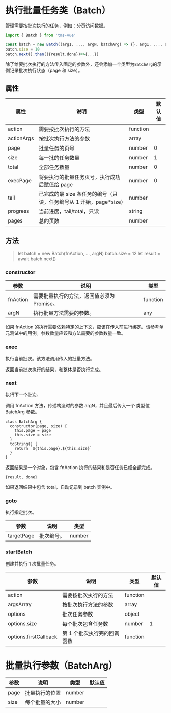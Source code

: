 # 执行批量任务类（Batch）

管理需要按批次执行的任务，例如：分页访问数据。

```js
import { Batch } from 'tms-vue'

const batch = new Batch((arg1, ..., argN, batchArg) => {}, arg1, ..., argN)
batch.size = 10
batch.next().then(({result,done})=>{...})
```

除了给要批次执行的方法传入固定的参数外，还会添加一个类型为`BatchArg`的示例记录批次执行状态（page 和 size）。

## 属性

| 属性       | 说明                                                                | 类型     | 默认值 |
| ---------- | ------------------------------------------------------------------- | -------- | ------ |
| action     | 需要按批次执行的方法                                                | function |        |
| actionArgs | 按批次执行方法的参数                                                | array    |        |
| page       | 批量任务的页号                                                      | number   | 0      |
| size       | 每一批的任务数量                                                    | number   | 1      |
| total      | 全部任务数量                                                        | number   | 0      |
| execPage   | 将要执行的批量任务页号，执行成功后赋值给 page                       | number   | 0      |
| tail       | 已完成的最 size 条任务的编号（只读，任务编号从 1 开始，page\*size） | number   |        |
| progress   | 当前进度，tail/total，只读                                          | string   |        |
| pages      | 总的页数                                                            | number   |        |

## 方法

> let batch = new Batch(fnAction, ..., argN)
> batch.size = 12
> let result = await batch.next()

### constructor

| 参数     | 说明                                       | 类型     |
| -------- | ------------------------------------------ | -------- |
| fnAction | 需要批量执行的方法，返回值必须为 Promise。 | function |
| argN     | 执行批量方法需要的参数。                   | any      |

如果 fnAction 的执行需要依赖特定的上下文，应该在传入前进行绑定。请参考单元测试中的用例。参数数量应该和方法需要的参数数量一致。

### exec

执行当前批次。该方法调用传入的批量方法。

返回当前批次执行的结果，和整体是否执行完成。

### next

执行下一个批次。

调用 fnAction 方法，传递构造时的参数 argN，并且最后传入一个 类型位 BatchArg 参数。

```
class BatchArg {
  constructor(page, size) {
    this.page = page
    this.size = size
  }
  toString() {
    return `${this.page},${this.size}`
  }
}
```

返回结果是一个对象，包含 fnAction 执行的结果和是否任务已经全部完成。

```
{result, done}
```

如果返回结果中包含 total，自动记录到 batch 实例中。

### goto

执行指定批次。

| 参数       | 说明       | 类型   |
| ---------- | ---------- | ------ |
| targetPage | 批次编号。 | number |

### startBatch

创建并执行 1 次批量任务。

| 参数                  | 说明                        | 类型     | 默认值 |
| --------------------- | --------------------------- | -------- | ------ |
| action                | 需要按批次执行的方法        | function |        |
| argsArray             | 按批次执行方法的参数        | array    |        |
| options               | 批次任务参数                | object   |        |
| options.size          | 每个批次包含任务数          | number   | 1      |
| options.firstCallback | 第 1 个批次执行完的回调函数 | function |        |

# 批量执行参数（BatchArg）

| 参数 | 说明           | 类型   | 默认值 |
| ---- | -------------- | ------ | ------ |
| page | 批量执行的位置 | number |        |
| size | 每个批量的大小 | number |        |
